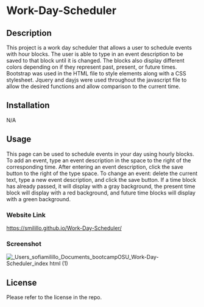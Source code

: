 # Work-Day-Scheduler
## Description

This project is a work day scheduler that allows a user to schedule events with hour blocks. The user is able to type in an event description to be saved to that block until it is changed. The blocks also display different colors depending on if they represent past, present, or future times. Bootstrap was used in the HTML file to style elements along with a CSS stylesheet. Jquery and dayjs were used throughout the javascript file to allow the desired functions and allow comparison to the current time.

## Installation

N/A

## Usage

This page can be used to schedule events in your day using hourly blocks. To add an event, type an event description in the space to the right of the corresponding time. After entering an event description, click the save button to the right of the type space. To change an event: delete the current text, type a new event description, and click the save button. If a time block has already passed, it will display with a gray background, the present time block will display with a red background, and future time blocks will display with a green background.

### Website Link
https://smilillo.github.io/Work-Day-Scheduler/

### Screenshot
![_Users_sofiamilillo_Documents_bootcampOSU_Work-Day-Scheduler_index html (1)](https://user-images.githubusercontent.com/121981411/221740040-e0a7557d-d3a4-484e-b35a-82444aaf7c88.png)



## License

Please refer to the license in the repo.
